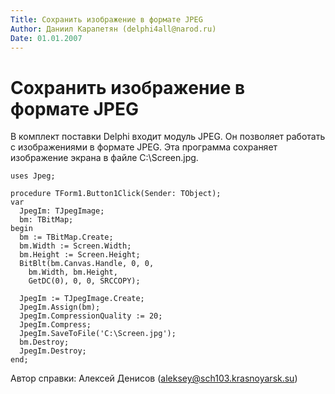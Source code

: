 ```yaml
---
Title: Сохранить изображение в формате JPEG
Author: Даниил Карапетян (delphi4all@narod.ru)
Date: 01.01.2007
---
```



Сохранить изображение в формате JPEG
====================================

В комплект поставки Delphi входит модуль JPEG. Он позволяет работать с
изображениями в формате JPEG. Эта программа сохраняет изображение экрана
в файле C:\\Screen.jpg.

    uses Jpeg;
     
    procedure TForm1.Button1Click(Sender: TObject);
    var
      JpegIm: TJpegImage;
      bm: TBitMap;
    begin
      bm := TBitMap.Create;
      bm.Width := Screen.Width;
      bm.Height := Screen.Height;
      BitBlt(bm.Canvas.Handle, 0, 0,
        bm.Width, bm.Height,
        GetDC(0), 0, 0, SRCCOPY);
     
      JpegIm := TJpegImage.Create;
      JpegIm.Assign(bm);
      JpegIm.CompressionQuality := 20;
      JpegIm.Compress;
      JpegIm.SaveToFile('C:\Screen.jpg');
      bm.Destroy;
      JpegIm.Destroy;
    end;

Автор справки: Алексей Денисов (aleksey@sch103.krasnoyarsk.su)
